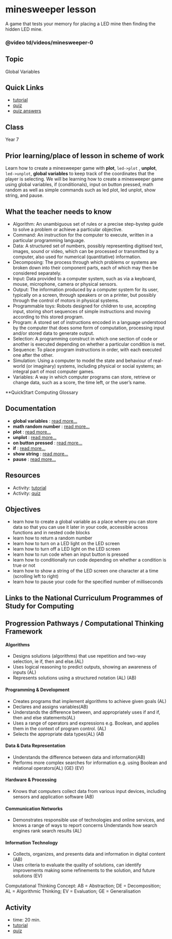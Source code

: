 # minesweeper lesson

A game that tests your memory for placing a LED mine then finding the hidden LED mine.

### @video td/videos/minesweeper-0

## Topic

Global Variables

## Quick Links

* [tutorial](/microbit/lessons/minesweeper/tutorial)
* [quiz](/microbit/lessons/minesweeper/quiz)
* [quiz answers](/microbit/lessons/minesweeper/quiz-answers)

## Class

Year 7

## Prior learning/place of lesson in scheme of work

Learn how to create a minesweeper game with **plot**, `led->plot` , **unplot**, `led->unplot`, **global variables** to keep track of the coordinates that the player is selecting. We will be learning how to create a minesweeper game using global variables, if (conditionals), input on button pressed, math random as well as simple commands such as led plot, led unplot, show string, and pause.

## What the teacher needs to know

* Algorithm: An unambiguous set of rules or a precise step-bystep guide to solve a problem or achieve a particular objective.
* Command: An instruction for the computer to execute, written in a particular programming language.
* Data: A structured set of numbers, possibly representing digitised text, images, sound or video, which can be processed or transmitted by a computer, also used for numerical (quantitative) information.
* Decomposing: The process through which problems or systems are broken down into their component parts, each of which may then be considered separately.
* Input: Data provided to a computer system, such as via a keyboard, mouse, microphone, camera or physical sensors.
* Output: The information produced by a computer system for its user, typically on a screen, through speakers or on a printer, but possibly through the control of motors in physical systems.
* Programmable toys: Robots designed for children to use, accepting input, storing short sequences of simple instructions and moving according to this stored program.
* Program: A stored set of instructions encoded in a language understood by the computer that does some form of computation, processing input and/or stored data to generate output.
* Selection: A programming construct in which one section of code or another is executed depending on whether a particular condition is met.
* Sequence: To place program instructions in order, with each executed one after the other.
* Simulation: Using a computer to model the state and behaviour of real-world (or imaginary) systems, including physical or social systems; an integral part of most computer games.
* Variables: A way in which computer programs can store, retrieve or change data, such as a score, the time left, or the user’s name.

**QuickStart Computing Glossary

## Documentation

* **global variables** : [read more...](/microbit/js/data)
* **math random number** : [read more...](/microbit/js/math)
* **plot** : [read more...](/microbit/reference/led/plot)
* **unplot** : [read more...](/microbit/reference/led/unplot)
* **on button pressed** : [read more...](/microbit/reference/input/on-button-pressed)
* **if** : [read more...](/microbit/reference/logic/if)
* **show string** : [read more...](/microbit/reference/basic/show-string)
* **pause** : [read more...](/microbit/reference/basic/pause)

## Resources

* Activity: [tutorial](/microbit/lessons/minesweeper/tutorial)
* Activity: [quiz](/microbit/lessons/minesweeper/quiz)

## Objectives

* learn how to create a global variable as a place where you can store data so that you can use it later in your code, accessible across functions and in nested code blocks
* learn how to return a random number
* learn how to turn on a LED light on the LED screen
* learn how to turn off a LED light on the LED screen
* learn how to run code when an input button is pressed
* learn how to conditionally run code depending on whether a condition is true or not
* learn how to show a string of the LED screen one character at a time (scrolling left to right)
* learn how to pause your code for the specified number of milliseconds

## Links to the National Curriculum Programmes of Study for Computing

## Progression Pathways / Computational Thinking Framework

#### Algorithms

* Designs solutions (algorithms) that use repetition and two-way  selection, ie if, then and else.(AL)
*  Uses logical reasoning to predict  outputs, showing an awareness of inputs (AL)
* Represents solutions using a structured notation (AL) (AB)

#### Programming & Development

* Creates programs that implement algorithms to achieve given goals (AL)
*  Declares and assigns variables(AB)
* Understands the difference between, and appropriately uses if and if, then and else statements(AL)
* Uses a range of operators and expressions e.g. Boolean, and applies them in the context of program control. (AL)
* Selects the appropriate data types(AL) (AB

#### Data & Data Representation

* Understands the difference between data and information(AB)
* Performs more complex searches for information e.g. using Boolean and relational operators(AL) (GE) (EV)

#### Hardware & Processing

* Knows that computers collect data from various input devices, including sensors and application software (AB)

#### Communication Networks

* Demonstrates responsible use of technologies and online services, and knows a range of ways to report concerns Understands how search engines rank search results (AL)

#### Information Technology

* Collects, organizes, and presents data and information in digital content (AB)
* Uses criteria to evaluate the quality of solutions, can identify improvements making some refinements to the solution, and future  solutions (EV)

Computational Thinking Concept: AB = Abstraction; DE = Decomposition; AL = Algorithmic Thinking; EV = Evaluation; GE = Generalisation

## Activity

* time: 20 min.
* [tutorial](/microbit/lessons/minesweeper/tutorial)
* [quiz](/microbit/lessons/minesweeper/quiz)

